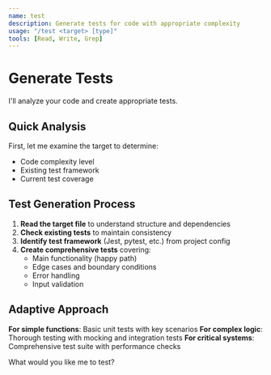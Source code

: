 ```yaml
---
name: test
description: Generate tests for code with appropriate complexity
usage: "/test <target> [type]"
tools: [Read, Write, Grep]
---
```


# Generate Tests

I'll analyze your code and create appropriate tests.

## Quick Analysis

First, let me examine the target to determine:
- Code complexity level
- Existing test framework
- Current test coverage

## Test Generation Process

1. **Read the target file** to understand structure and dependencies
2. **Check existing tests** to maintain consistency
3. **Identify test framework** (Jest, pytest, etc.) from project config
4. **Create comprehensive tests** covering:
   - Main functionality (happy path)
   - Edge cases and boundary conditions
   - Error handling
   - Input validation

## Adaptive Approach

**For simple functions**: Basic unit tests with key scenarios
**For complex logic**: Thorough testing with mocking and integration tests
**For critical systems**: Comprehensive test suite with performance checks

What would you like me to test?